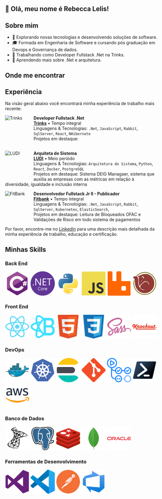 ## 💜 Olá, meu nome é Rebecca Lelis!

## Sobre mim

- 🤔 Explorando novas tecnologias e desenvolvendo soluções de software.
- 🎓 Formada em Engenharia de Software e cursando pós graduação em Devops e Governança de dados.
- 💼 Trabalhando como Developer Fullstack .Net na Trinks.
- 🌱 Aprendendo mais sobre .Net e arquitetura.

## Onde me encontrar


## Experiência

Na visão geral abaixo você encontrará minha experiência de trabalho mais recente:

[<img align="left" height="94px" width="94px" alt="Trinks" src="https://encrypted-tbn0.gstatic.com/images?q=tbn:ANd9GcTAo9NLWiRUiBeXS5PsmcNWrIlRMCTaJStJew&s"/>](https://www.trinks.com/)

**Developer Fullstack .Net** \
[**Trinks**](https://www.trinks.com/) • Tempo integral \
Linguagens & Tecnologias:  `.Net`, `JavaScript`, `Rabbit`, `SqlServer`, `React`, `NHibernate`\
Projetos em destaque:
<br/>
<br/>

[<img align="left" height="94px" width="94px" alt="LUDI" src="https://media.licdn.com/dms/image/v2/D4E0BAQHp1285fVWA0A/company-logo_200_200/company-logo_200_200/0/1710354209312/ludiufc_logo?e=1749686400&v=beta&t=T8TqnRKtNtFghwrcUV_c1TRsBW3WRUASFikpGM34IdI"/>](https://www.linkedin.com/company/ludiufc/posts/?feedView=all)

**Arquiteta de Sistema** \
[**LUDI**](https://www.linkedin.com/company/ludiufc/posts/?feedView=all) • Meio periódo \
Linguagens & Tecnologias: `Arquitetura do Sistema`, `Python`, `React`, `Docker`, `PostgreSQL`\
Projetos em destaque: Sistema DEIG Managaer, sistema que auxilia as empresas com as métricas em relação à diversidade, igualdade e inclusão interna 
<br/>

[<img align="left" height="94px" width="94px" alt="FitBank" src="https://media.licdn.com/dms/image/v2/D4D0BAQEQwwx3BU3ZAw/company-logo_200_200/company-logo_200_200/0/1732825115975/fitbank_450_logo?e=2147483647&v=beta&t=oCPN7bDxMCpYqRtMU4nt5TqnRj5EXyc3NwctovwNw5A"/>](https://fitbank.com.br/)

**Desenvolvedor Fullstack Jr II - Publicador** \
[**Fitbank**](https://fitbank.com.br/) • Tempo integral \
Linguagens & Tecnologias: `.Net`, `JavaScript`, `Rabbit`, `SqlServer`, `Kubernetes`, `ElasticSearch`,\
Projetos em destaque: Leitura de Bloqueados OFAC e Validações de Risco em todo sistema de pagamentos
<br/>

Por favor, encontre-me no [LinkedIn](https://www.linkedin.com/in/rebecca-lelis-928878222/) para uma descrição mais detalhada da minha experiência de trabalho, educação e certificação.

## Minhas Skills

### Back End

<img src="img/back/cs.png" alt="C#" style="width:80px;"/>
<img src="img/back/net.png" alt=".net" style="width:80px;"/>
<img src="img/back/python.png" alt=".net" style="width:80px;"/>
<img src="img/back/js.png" alt="JavaScript" style="width:80px;"/>
<img src="img/back/rabbimq.png" alt="RabbitMQ" style="width:80px;"/>
<img src="img/back/hibernate.png" alt="NHIbernate" style="width:80px;"/>


### Front End

<img src="img/front/react.png" alt="React" style="width:80px;"/>
<img src="img/front/reactBoot.png" alt="ReactBoot" style="width:80px;"/>
<img src="img/front/html.png" alt="HTML" style="width:80px;"/>
<img src="img/front/css.png" alt="CSS" style="width:80px;"/>
<img src="img/front/sass.png" alt="SASS" style="width:80px;"/>
<img src="img/front/k.png" alt="Knockout" style="width:80px;"/>


### DevOps

<img src="img/devops/docker.png" alt="Docker" style="width:80px;"/>
<img src="img/devops/kubernetes.png" alt="Kuberetes" style="width:80px;"/>
<img src="img/devops/elastic.png" alt="Elastic" style="width:80px;"/>
<img src="img/devops/git.png" alt="Git" style="width:80px;"/>
<img src="img/devops/gitAction.png" alt="GitAction" style="width:80px;"/>
<img src="img/devops/power.png" alt="PowerSheell" style="width:80px;"/>
<img src="img/devops/aws.png" alt="AWS" style="width:80px;"/>



### Banco de Dados
<img src="img/banco/sql.png" alt="SQLServer" style="width:80px;"/>
<img src="img/banco/postgres.png" alt="PostgreSQL" style="width:80px;"/>
<img src="img/banco/redis.png" alt="Redis" style="width:80px;"/>
<img src="img/banco/mongo.png" alt="MongoDB" style="width:80px;"/>
<img src="img/banco/oracle.png" alt="MongoDB" style="width:80px;"/>


### Ferramentas de Desenvolvimento
<img src="img/ide/vs.png" alt="VisualStudio" style="width:80px;"/>
<img src="img/ide/vscode.png" alt="VisualStudioCode" style="width:80px;"/>
<img src="img/ferramentas/postman.png" alt="Postman" style="width:80px;"/>
<img src="img/devops/azure.png" alt="AzureDevOps" style="width:80px;"/>


<br/>

<!--
<a href="https://github.com/LopesRebecca" title="Perfil do Iuri">
  <img height="180em" src="https://github-readme-stats.vercel.app/api?username=iuricode&theme=dracula&show_icons=true" />
</a>

## Onde me encontrar

 [![Linkedin](https://img.shields.io/badge/-username-blue?style=flat-square&logo=Linkedin&logoColor=white&link=https://www.linkedin.com/in/rebecca-lelis-928878222/)](https://www.linkedin.com/in/rebecca-lelis-928878222/)
[![Gmail Badge](https://img.shields.io/badge/-seuemail@email.com-006bed?style=flat-square&logo=Gmail&logoColor=white&link=mailto:SEU-EMAIL)](mailto:SEU-EMAIL)
[![GitHub](https://img.shields.io/github/followers/iuricode?label=follow&style=social)](LINK-DO-SEU-GITHUB)*/
